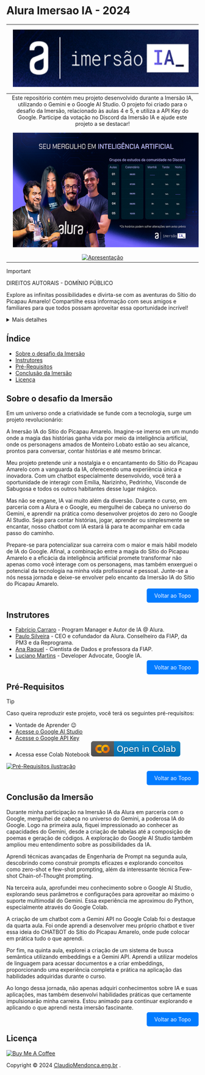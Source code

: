 # Alura Imersao IA - 2024
| <a href="https://www.alura.com.br/" target="_blank"><img style="margin: 10px" height="150" width="500" src="./img/logo_imersao.png" alt="Alura logo"/></a>|
|:---:|
| Este repositório contém meu projeto desenvolvido durante a Imersão IA, utilizando o Gemini e o Google AI Studio. O projeto foi criado para o desafio da Imersão, relacionado às aulas 4 e 5, e utiliza a API Key do Google. Participe da votação no Discord da Imersão IA e ajude este projeto a se destacar!|
| <a href="https://youtu.be/iwt4bOIHy7s?si=dib0d2ivebiSSqPF&t=2" target="_blank"><img style="margin: 10px" height="300" width="500" src="./img/Wallpaper_Desktop.png" alt="Imagem Imersao IA"/></a> |
| [![Apresentação](./img/imagemapresentacao.gif)](https://colab.research.google.com/github/ClaudioMendonca-Eng/alura-imersao-ia/blob/main/Chat_Bot_Sitio_do_Picapau_Amarelo.ipynb) |

> [!IMPORTANT]
> DIREITOS AUTORAIS - DOMÍNIO PÚBLICO
>
> Explore as infinitas possibilidades e divirta-se com as aventuras do Sítio do Picapau Amarelo!
> Compartilhe essa informação com seus amigos e familiares para que todos possam aproveitar essa oportunidade incrível!
<details>
  <summary>Mais detalhes</summary>
  O Sítio do Picapau Amarelo em Domínio Público: Uma Aventura Aberta à Todos!
  
  As obras de Monteiro Lobato, incluindo o Sítio do Picapau Amarelo, entraram em domínio público no dia 1º de janeiro de 2019! Isso significa que você é livre para:
  
  - Ler, reler e compartilhar as histórias com quem quiser.
  - Adaptar as obras para outros formatos, como peças de teatro, filmes, músicas e até mesmo jogos.
  - Publicar as obras em qualquer plataforma, seja online ou impressa.
  - Traduzir as histórias para outros idiomas e levar a magia do Sítio para o mundo todo.
  - Criar novas obras usando os personagens e elementos do Sítio, dando vida a novas aventuras.

  Mas atenção:

  - As ilustrações originais dos livros ainda são protegidas por direitos autorais. Para usá-las, você precisará obter a permissão dos detentores dos direitos.
  - É sempre importante citar a fonte quando utilizar qualquer material do Sítio do Picapau Amarelo, mesmo que a obra esteja em domínio público.
</details>

## Índice
<a id="topo"></a>

- [Sobre o desafio da Imersão](#sobre-imersao)
- [Instrutores](#instrutor)
- [Pré-Requisitos](#pre-requisitos)
- [Conclusão da Imersão](#conclusao)
- [Licença](#licença)

## <a name="sobre-imersao"></a>Sobre o desafio da Imersão

Em um universo onde a criatividade se funde com a tecnologia, surge um projeto revolucionário: 

A Imersão IA do Sítio do Picapau Amarelo. Imagine-se imerso em um mundo onde a magia das histórias ganha vida por meio da inteligência artificial, onde os personagens amados de Monteiro Lobato estão ao seu alcance, prontos para conversar, contar histórias e até mesmo brincar.

Meu projeto pretende unir a nostalgia e o encantamento do Sítio do Picapau Amarelo com a vanguarda da IA, oferecendo uma experiência única e inovadora. Com um chatbot especialmente desenvolvido, você terá a oportunidade de interagir com Emília, Narizinho, Pedrinho, Visconde de Sabugosa e todos os outros habitantes desse lugar mágico.

Mas não se engane, IA vai muito além da diversão. Durante o curso, em parceria com a Alura e o Google, eu mergulhei de cabeça no universo do Gemini, e aprendir na prática como desenvolver projetos do zero no Google AI Studio. Seja para contar histórias, jogar, aprender ou simplesmente se encantar, nosso chatbot com IA estará lá para te acompanhar em cada passo do caminho.

Prepare-se para potencializar sua carreira com o maior e mais hábil modelo de IA do Google. Afinal, a combinação entre a magia do Sítio do Picapau Amarelo e a eficácia da inteligência artificial promete transformar não apenas como você interage com os personagens, mas também enxerguei o potencial da tecnologia na minha vida profissional e pessoal. Junte-se a nós nessa jornada e deixe-se envolver pelo encanto da Imersão IA do Sítio do Picapau Amarelo.


<p align="right">
  <a href="#topo" style="text-decoration: none; background-color: #007bff; color: white; padding: 10px 20px; border-radius: 5px;">Voltar ao Topo</a>
</p>

## <a name="instrutor"> Instrutores </a>

- [Fabrício Carraro](https://github.com/fabriciocarraro) - Program Manager e Autor de IA @ Alura.
- [Paulo Silveira](https://www.linkedin.com/in/paulosilveira/) - CEO e cofundador da Alura. Conselheiro da FIAP, da PM3 e da Reprograma.
- [Ana Raquel](https://www.linkedin.com/in/ana-raquel-fernandes-cunha-a48a07a0/) - Cientista de Dados e professora da FIAP.
- [Luciano Martins](https://www.linkedin.com/in/lucianommartins/) - Developer Advocate, Google IA.

<p align="right">
  <a href="#topo" style="text-decoration: none; background-color: #007bff; color: white; padding: 10px 20px; border-radius: 5px;">Voltar ao Topo</a>
</p>

## <a name="pre-requisitos"></a>Pré-Requisitos

> [!TIP]
> Caso queira reproduzir este projeto, você terá os seguintes pré-requisitos:
> - Vontade de Aprender 😉
> - [Acesse o Google AI Studio](https://aistudio.google.com/app/prompts/new_chat/?utm_source=website&utm_medium=referral&utm_campaign=Alura&utm_content=)
> - [Acesse o Google API Key](https://aistudio.google.com/app/apikey/?utm_source=website&utm_medium=referral&utm_campaign=Alura&utm_content=)
> - Acessa esse Colab Notebook <a href="https://colab.research.google.com/github/ClaudioMendonca-Eng/alura-imersao-ia/blob/main/Chat_Bot_Sitio_do_Picapau_Amarelo.ipynb"><img src="img/colab.svg" alt="Open In Colab"></a>

[![Pré-Requisitos ilustração](./img/pre-requisitos.gif)](https://colab.research.google.com/github/ClaudioMendonca-Eng/alura-imersao-ia/blob/main/Chat_Bot_Sitio_do_Picapau_Amarelo.ipynb)


<p align="right">
  <a href="#topo" style="text-decoration: none; background-color: #007bff; color: white; padding: 10px 20px; border-radius: 5px;">Voltar ao Topo</a>
</p>

## <a name="conclusao"> Conclusão da Imersão </a>

Durante minha participação na Imersão IA da Alura em parceria com o Google, mergulhei de cabeça no universo do Gemini, a poderosa IA do Google. Logo na primeira aula, fiquei impressionado ao conhecer as capacidades do Gemini, desde a criação de tabelas até a composição de poemas e geração de códigos. A exploração do Google AI Studio também ampliou meu entendimento sobre as possibilidades da IA.

Aprendi técnicas avançadas de Engenharia de Prompt na segunda aula, descobrindo como construir prompts eficazes e explorando conceitos como zero-shot e few-shot prompting, além da interessante técnica Few-shot Chain-of-Thought prompting.

Na terceira aula, aprofundei meu conhecimento sobre o Google AI Studio, explorando seus parâmetros e configurações para aproveitar ao máximo o suporte multimodal do Gemini. Essa experiência me aproximou do Python, especialmente através do Google Colab.

A criação de um chatbot com a Gemini API no Google Colab foi o destaque da quarta aula. Foi onde aprendi a desenvolver meu próprio chatbot e tiver essa ideia do CHATBOT do Sítio do Picapau Amarelo, onde pude colocar em prática tudo o que aprendi.

Por fim, na quinta aula, explorei a criação de um sistema de busca semântica utilizando embeddings e a Gemini API. Aprendi a utilizar modelos de linguagem para acessar documentos e a criar embeddings, proporcionando uma experiência completa e prática na aplicação das habilidades adquiridas durante o curso.

Ao longo dessa jornada, não apenas adquiri conhecimentos sobre IA e suas aplicações, mas também desenvolvi habilidades práticas que certamente impulsionarão minha carreira. Estou animado para continuar explorando e aplicando o que aprendi nesta imersão fascinante.

<p align="right">
  <a href="#topo" style="text-decoration: none; background-color: #007bff; color: white; padding: 10px 20px; border-radius: 5px;">Voltar ao Topo</a>
</p>

## <a name="licença"> Licença </a>

<a href="https://www.buymeacoffee.com/claudiomendonca" target="_blank"><img src="https://cdn.buymeacoffee.com/buttons/v2/default-yellow.png" alt="Buy Me A Coffee" style="height: 60px !important;width: 217px !important;" ></a>

Copyright © 2024 <a href="https://www.claudiomendonca.eng.br" target="_blank">ClaudioMendonca.eng.br</a> . 
